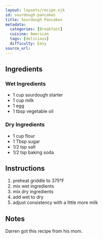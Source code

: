 ```yaml
---
layout: layouts/recipe.njk
id: sourdough-pancakes
title: Sourdough Pancakes
metadata:
  categories: [Breakfast]
  cuisine: American
  tags: [delicious]
  difficulty: Easy
source_url: 
---
```

## Ingredients

### Wet Ingredients
- 1 cup sourdough starter
- 1 cup milk
- 1 egg
- 1 tbsp vegetable oil

### Dry Ingredients
- 1 cup flour
- 1 Tbsp sugar
- 1/2 tsp salt
- 1/2 tsp baking soda

## Instructions

1. preheat griddle to 375°F
2. mix wet ingredients
3. mix dry ingredients
4. add wet to dry
5. adjust consistency with a little more milk

## Notes
Darren got this recipe from his mom.